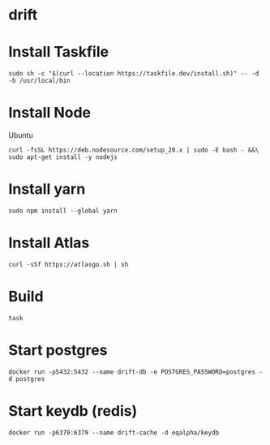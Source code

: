 # drift

# Install Taskfile
```
sudo sh -c "$(curl --location https://taskfile.dev/install.sh)" -- -d -b /usr/local/bin
```

# Install Node

Ubuntu
```
curl -fsSL https://deb.nodesource.com/setup_20.x | sudo -E bash - &&\
sudo apt-get install -y nodejs
```

# Install yarn

```
sudo npm install --global yarn
```

# Install Atlas
```
curl -sSf https://atlasgo.sh | sh
```

# Build 
```
task
```

# Start postgres
```
docker run -p5432:5432 --name drift-db -e POSTGRES_PASSWORD=postgres -d postgres
```

# Start keydb (redis)
```
docker run -p6379:6379 --name drift-cache -d eqalpha/keydb
```
